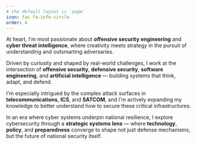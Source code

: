 ```yaml
---
# the default layout is 'page'
icon: fas fa-info-circle
order: 4
---
```


At heart, I'm most passionate about **offensive security engineering** and **cyber threat intelligence**, where creativity meets strategy in the pursuit of understanding and outsmarting adversaries.

Driven by curiosity and shaped by real-world challenges, I work at the intersection of **offensive security**, **defensive security**, **software engineering**, and **artificial intelligence** — building systems that think, adapt, and defend.

I'm especially intrigued by the complex attack surfaces in **telecommunications**, **ICS**, and **SATCOM**, and I'm actively expanding my knowledge to better understand how to secure these critical infrastructures.

In an era where cyber systems underpin national resilience, I explore cybersecurity through a **strategic systems lens** — where **technology**, **policy**, and **preparedness** converge to shape not just defense mechanisms, but the future of national security itself.

